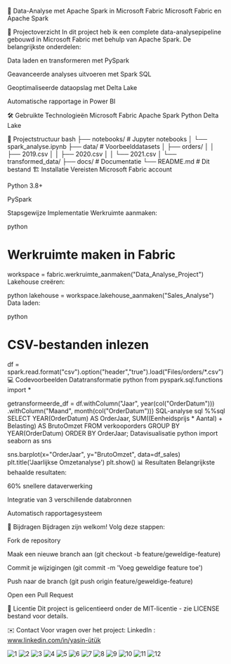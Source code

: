 🚀 Data-Analyse met Apache Spark in Microsoft Fabric
Microsoft Fabric en Apache Spark

📌 Projectoverzicht
In dit project heb ik een complete data-analysepipeline gebouwd in Microsoft Fabric met behulp van Apache Spark. De belangrijkste onderdelen:

Data laden en transformeren met PySpark

Geavanceerde analyses uitvoeren met Spark SQL

Geoptimaliseerde dataopslag met Delta Lake

Automatische rapportage in Power BI

🛠️ Gebruikte Technologieën
Microsoft Fabric
Apache Spark
Python
Delta Lake

📂 Projectstructuur
bash
├── notebooks/               # Jupyter notebooks
│   └── spark_analyse.ipynb
├── data/                    # Voorbeelddatasets
│   ├── orders/
│   │   ├── 2019.csv
│   │   ├── 2020.csv
│   │   └── 2021.csv
│   └── transformed_data/
├── docs/                    # Documentatie
└── README.md                # Dit bestand
🏗️ Installatie
Vereisten
Microsoft Fabric account

Python 3.8+

PySpark

Stapsgewijze Implementatie
Werkruimte aanmaken:

python
# Werkruimte maken in Fabric
workspace = fabric.werkruimte_aanmaken("Data_Analyse_Project")
Lakehouse creëren:

python
lakehouse = workspace.lakehouse_aanmaken("Sales_Analyse")
Data laden:

python
# CSV-bestanden inlezen
df = spark.read.format("csv").option("header","true").load("Files/orders/*.csv")
💻 Codevoorbeelden
Datatransformatie
python
from pyspark.sql.functions import *

getransformeerde_df = df.withColumn("Jaar", year(col("OrderDatum"))) \
                      .withColumn("Maand", month(col("OrderDatum")))
SQL-analyse
sql
%%sql
SELECT YEAR(OrderDatum) AS OrderJaar,
       SUM((Eenheidsprijs * Aantal) + Belasting) AS BrutoOmzet
FROM verkooporders
GROUP BY YEAR(OrderDatum)
ORDER BY OrderJaar;
Datavisualisatie
python
import seaborn as sns

sns.barplot(x="OrderJaar", y="BrutoOmzet", data=df_sales)
plt.title('Jaarlijkse Omzetanalyse')
plt.show()
📊 Resultaten
Belangrijkste behaalde resultaten:

60% snellere dataverwerking

Integratie van 3 verschillende databronnen

Automatisch rapportagesysteem

🤝 Bijdragen
Bijdragen zijn welkom! Volg deze stappen:

Fork de repository

Maak een nieuwe branch aan (git checkout -b feature/geweldige-feature)

Commit je wijzigingen (git commit -m 'Voeg geweldige feature toe')

Push naar de branch (git push origin feature/geweldige-feature)

Open een Pull Request

📜 Licentie
Dit project is gelicentieerd onder de MIT-licentie - zie LICENSE bestand voor details.

✉️ Contact
Voor vragen over het project:
LinkedIn : www.linkedin.com/in/yasin-ütük

![1](./images/1.png)
![2](./images/2.png)
![3](./images/3.png)
![4](./images/4.png)
![5](./images/5.png)
![6](./images/6.png)
![7](./images/7.png)
![8](./images/8.png)
![9](./images/9.png)
![10](./images/10.png)
![11](./images/11.png)
![12](./images/12.png)